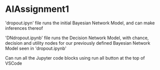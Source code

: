# AIAssignment1

'dropout.ipyn' file runs the initial Bayesian Network Model, and can make inferences thereof

'DNdropout.ipynb' file runs the Decision  Network Model, with chance, decision and utility nodes for our previously
defined Bayesian Network Model seen in 'dropout.ipynb'

Can run all the Jupyter code blocks using run all button at the top of VSCode